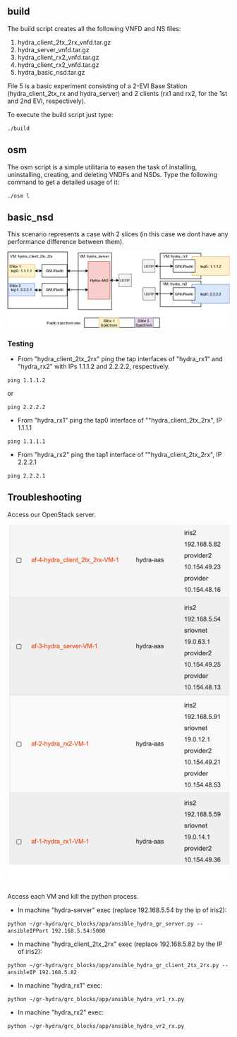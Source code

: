
## build

The build script creates all the following VNFD and NS files:

1. hydra_client_2tx_2rx_vnfd.tar.gz
2. hydra_server_vnfd.tar.gz
3. hydra_client_rx2_vnfd.tar.gz
4. hydra_client_rx2_vnfd.tar.gz
5. hydra_basic_nsd.tar.gz

File 5 is a basic experiment consisting of a 2-EVI Base Station (hydra_client_2tx_rx and hydra_server) and 2 clients (rx1 and rx2, for the 1st and 2nd EVI, respectively).

To execute the build script just type:

```
./build
```

## osm

The osm script is a simple utilitaria to easen the task of installing, uninstalling, creating, and deleting VNDFs and NSDs.
Type the following command to get a detailed usage of it:
```
./osm l
```

## basic_nsd

This scenario represents a case with 2 slices (in this case we dont have any performance difference between them).


![The scenario is as follows:](figure/hydra_slice_ping_scheme.png)


### Testing

- From "hydra_client_2tx_2rx" ping  the tap interfaces of "hydra_rx1" and "hydra_rx2" with IPs 1.1.1.2 and 2.2.2.2, respectively.
```
ping 1.1.1.2
```
or
```
ping 2.2.2.2
```

- From "hydra_rx1" ping the tap0 interface of ""hydra_client_2tx_2rx", IP 1.1.1.1
```
ping 1.1.1.1
```


- From "hydra_rx2" ping the tap1 interface of ""hydra_client_2tx_2rx", IP 2.2.2.1
```
ping 2.2.2.1
```

## Troubleshooting

Access our OpenStack server. 

![You should see your VMs as shown below:](figure/vms_open_stack.png)


Access each VM and kill the python process.



* In machine "hydra-server" exec (replace 192.168.5.54 by the ip of iris2):
```
python ~/gr-hydra/grc_blocks/app/ansible_hydra_gr_server.py --ansibleIPPort 192.168.5.54:5000
```

* In machine "hydra_client_2tx_2rx" exec (replace 192.168.5.82 by the IP of iris2):
```
python ~/gr-hydra/grc_blocks/app/ansible_hydra_gr_client_2tx_2rx.py --ansibleIP 192.168.5.82
```

* In machine "hydra_rx1" exec:
```
python ~/gr-hydra/grc_blocks/app/ansible_hydra_vr1_rx.py
```

* In machine "hydra_rx2" exec:
```
python ~/gr-hydra/grc_blocks/app/ansible_hydra_vr2_rx.py
```
